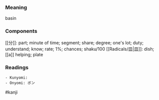 ### Meaning

basin

### Components

[[分]]: part; minute of time; segment; share; degree; one's lot; duty; understand; know; rate; 1%; chances; shaku/100 [[Radicals/皿|皿]]: dish; [[a]] helping; plate

### Readings

```
- Kunyomi: 
- Onyomi: ボン
```

#kanji